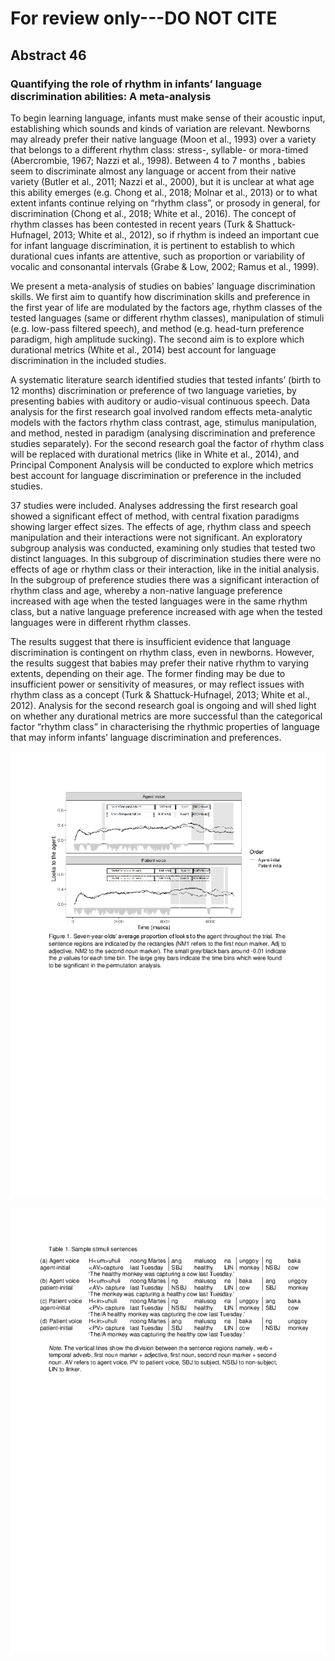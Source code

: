 # For review only---DO NOT CITE

## Abstract 46

### Quantifying the role of rhythm in infants’ language discrimination abilities: A meta-analysis

To begin learning language, infants must make sense of their acoustic input, establishing which sounds and kinds of variation are relevant. Newborns may already prefer their native language (Moon et al., 1993) over a variety that belongs to a different rhythm class: stress-, syllable- or mora-timed (Abercrombie, 1967; Nazzi et al., 1998). Between 4 to 7 months , babies seem to discriminate almost any language or accent from their native variety (Butler et al., 2011; Nazzi et al., 2000), but it is unclear at what age this ability emerges (e.g. Chong et al., 2018; Molnar et al., 2013) or to what extent infants continue relying on “rhythm class”, or prosody in general, for discrimination (Chong et al., 2018; White et al., 2016). The concept of rhythm classes has been contested in recent years (Turk & Shattuck-Hufnagel, 2013; White et al., 2012), so if rhythm is indeed an important cue for infant language discrimination, it is pertinent to establish to which durational cues infants are attentive, such as proportion or variability of vocalic and consonantal intervals (Grabe & Low, 2002; Ramus et al., 1999).

We present a meta-analysis of studies on babies' language discrimination skills. We first aim to quantify how discrimination skills and preference in the first year of life are modulated by the factors age, rhythm classes of the tested languages (same or different rhythm classes), manipulation of stimuli (e.g. low-pass filtered speech), and method (e.g. head-turn preference paradigm, high amplitude sucking). The second aim is to explore which durational metrics (White et al., 2014) best account for language discrimination in the included studies.

A systematic literature search identified studies that tested infants’ (birth to 12 months) discrimination or preference of two language varieties, by presenting babies with auditory or audio-visual continuous speech. Data analysis for the first research goal involved random effects meta-analytic models with the factors rhythm class contrast, age, stimulus manipulation, and method, nested in paradigm (analysing discrimination and preference studies separately). For the second research goal the factor of rhythm class will be replaced with durational metrics (like in White et al., 2014), and Principal Component Analysis will be conducted to explore which metrics best account for language discrimination or preference in the included studies.

37 studies were included. Analyses addressing the first research goal showed a significant effect of method, with central fixation paradigms showing larger effect sizes. The effects of age, rhythm class and speech manipulation and their interactions were not significant. An exploratory subgroup analysis was conducted, examining only studies that tested two distinct languages. In this subgroup of discrimination studies there were no effects of age or rhythm class or their interaction, like in the initial analysis. In the subgroup of preference studies there was a significant interaction of rhythm class and age, whereby a non-native language preference increased with age when the tested languages were in the same rhythm class, but a native language preference increased with age when the tested languages were in different rhythm classes. 

The results suggest that there is insufficient evidence that language discrimination is contingent on rhythm class, even in newborns. However, the results suggest that babies may prefer their native rhythm to varying extents, depending on their age. The former finding may be due to insufficient power or sensitivity of measures, or may reflect issues with rhythm class as a concept (Turk & Shattuck-Hufnagel, 2013; White et al., 2012). Analysis for the second research goal is ongoing and will shed light on whether any durational metrics are more successful than the categorical factor “rhythm class” in characterising the rhythmic properties of language that may inform infants’ language discrimination and preferences.

![Attachment](attachments/46-1.png)

![Attachment](attachments/46-2.png)
